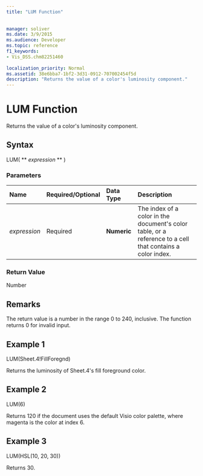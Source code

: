 ```yaml
---
title: "LUM Function"
 
 
manager: soliver
ms.date: 3/9/2015
ms.audience: Developer
ms.topic: reference
f1_keywords:
- Vis_DSS.chm82251460
 
localization_priority: Normal
ms.assetid: 38e6bba7-1bf2-3d31-0912-707002454f5d
description: "Returns the value of a color's luminosity component."
---
```


# LUM Function

Returns the value of a color's luminosity component.
  
## Syntax

LUM( ** *expression* ** ) 
  
### Parameters

|**Name**|**Required/Optional**|**Data Type**|**Description**|
|:-----|:-----|:-----|:-----|
| _expression_ <br/> |Required  <br/> |**Numeric** <br/> |The index of a color in the document's color table, or a reference to a cell that contains a color index.  <br/> |
   
### Return Value

Number
  
## Remarks

The return value is a number in the range 0 to 240, inclusive. The function returns 0 for invalid input. 
  
## Example 1

LUM(Sheet.4!FillForegnd)
  
Returns the luminosity of Sheet.4's fill foreground color.
  
## Example 2

LUM(6)
  
Returns 120 if the document uses the default Visio color palette, where magenta is the color at index 6.
  
## Example 3

LUM(HSL(10, 20, 30))
  
Returns 30.
  

